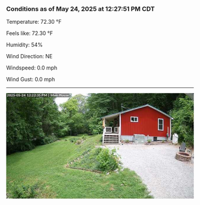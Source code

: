 ### Conditions as of May 24, 2025 at 12:27:51 PM CDT 

Temperature: 72.30 &deg;F

Feels like: 72.30 &deg;F

Humidity: 54%

Wind Direction: NE

Windspeed: 0.0 mph

Wind Gust: 0.0 mph

---

<img src="./images/latest.jpeg"/>

